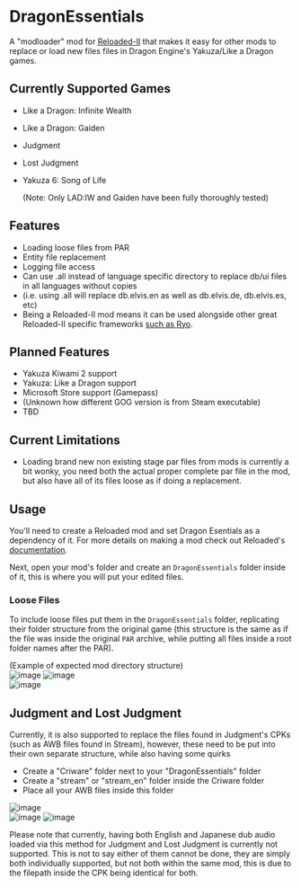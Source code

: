 # DragonEssentials
A "modloader" mod for [Reloaded-II](https://reloaded-project.github.io/Reloaded-II/) that makes it easy for other mods to replace or load new files files in Dragon Engine's Yakuza/Like a Dragon games.  

## Currently Supported Games
- Like a Dragon: Infinite Wealth
- Like a Dragon: Gaiden  
- Judgment
- Lost Judgment
- Yakuza 6: Song of Life

  (Note: Only LAD:IW and Gaiden have been fully thoroughly tested)

## Features
- Loading loose files from PAR
- Entity file replacement
- Logging file access
- Can use .all instead of language specific directory to replace db/ui files in all languages without copies
- (i.e. using .all will replace db.elvis.en as well as db.elvis.de, db.elvis.es, etc)
- Being a Reloaded-II mod means it can be used alongside other great Reloaded-II specific frameworks [such as Ryo](https://github.com/T-PoseRatkechi/Ryo).

## Planned Features
- Yakuza Kiwami 2 support
- Yakuza: Like a Dragon support
- Microsoft Store support (Gamepass)
- (Unknown how different GOG version is from Steam executable)
- TBD

## Current Limitations  
- Loading brand new non existing stage par files from mods is currently a bit wonky, you need both the actual proper complete par file in the mod, but also have all of its files loose as if doing a replacement.


## Usage
You'll need to create a Reloaded mod and set Dragon Esentials as a dependency of it. For more details on making a mod check out Reloaded's [documentation](https://reloaded-project.github.io/Reloaded-II/CreatingMods/).

Next, open your mod's folder and create an `DragonEssentials` folder inside of it, this is where you will put your edited files. 

### Loose Files
To include loose files put them in the `DragonEssentials` folder, replicating their folder structure from the original game (this structure is the same as if the file was inside the original `PAR` archive, while putting all files inside a root folder names after the PAR).

(Example of expected mod directory structure)  
![image](https://github.com/user-attachments/assets/234cc5e9-66e5-4a15-b641-205658a769c4)
![image](https://github.com/user-attachments/assets/0c64ce12-9ae1-485f-b541-7ac4b0018d8d)  
![image](https://github.com/user-attachments/assets/a99ea52c-75f0-4249-a892-10d693258597)


## Judgment and Lost Judgment  
Currently, it is also supported to replace the files found in Judgment's CPKs (such as AWB files found in Stream), however, these need to be put into their own separate structure, while also having some quirks  

- Create a "Criware" folder next to your "DragonEssentials" folder
- Create a "stream" or "stream_en" folder inside the Criware folder
- Place all your AWB files inside this folder

![image](https://github.com/user-attachments/assets/9947f94e-4b78-4077-a921-47860d217e7d)  
![image](https://github.com/user-attachments/assets/c7075de9-4c62-490b-ab0e-afdb1d3cda63)
![image](https://github.com/user-attachments/assets/664dedfd-9f35-428a-a393-96c23d3cc725)


Please note that currently, having both English and Japanese dub audio loaded via this method for Judgment and Lost Judgment is currently not supported. This is not to say either of them cannot be done, they are simply both individually supported, but not both within the same mod, this is due to the filepath inside the CPK being identical for both.
